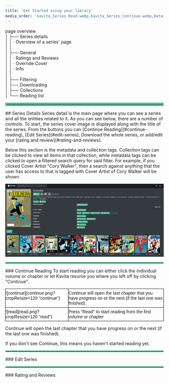 ```yaml
---
title: 'Get Started using your library'
media_order: 'kavita_Series_Read.webp,kavita_Series_Continue.webp,Detail Page.webp,continue.png'
---
```


page overview<br/>
│    ├── Series details<br/>
│    │    · Overview of a series' page<br/>
│    │<br/>
│    ├── General<br/>
│    │    · Ratings and Reviews<br/>
│    │    · Override Cover<br/>
│    │    · Info<br/>
│    │   <br/>
│    ├── Filtering<br/>
│    ├── Downloading<br/>
│    ├── Collections<br/>
│    └── Reading list<br/>


<hr style="border:5px solid #4ac694"> </hr>
## Series Details
Series detail is the main page where you can see a series and all the entities related to it. As you can see below, there are a number of controls. To start, the series cover image is displayed along with the title of the series. From the buttons you can [Continue Reading](#continue-reading), [Edit Series](#edit-series), Download the whole series, or add/edit your [rating and review](#rating-and-reviews).

Below this section is the metadata and collection tags. Collection tags can be clicked to view all items in that collection, while metadata tags can be clicked to open a filtered search query for said filter. For example, if you clicked Cover Artist "Cory Walker", then a search against anything that the user has access to that is tagged with Cover Artist of Cory Walker will be shown.

![Detail%20Page](Detail%20Page.webp?cropResize=900,600 "Detail%20Page")

<hr style="border:2px solid #4ac694"> </hr>
### Continue Reading
To start reading you can either click the individual volume or chapter or let Kavita resume you where you left off by clicking "Continue".
<table style="border-collapse:collapse;border-spacing:0" class="tg"><tbody><tr><td style="border-color:#000000;border-style:solid;border-width:1px;font-family:Arial, sans-serif;font-size:14px;overflow:hidden;padding:5px 0px;text-align:left;vertical-align:top;word-break:normal"> ![continue](continue.png?cropResize=120 "continue")</td><td style="border-color:#000000;border-style:solid;border-width:1px;font-family:Arial, sans-serif;font-size:14px;overflow:hidden;padding:5px 0px;text-align:left;vertical-align:top;word-break:normal">Continue will open the last chapter that you have progress on or the next (if the last one was finished).</td></tr><tr><td style="border-color:#000000;border-style:solid;border-width:1px;font-family:Arial, sans-serif;font-size:14px;overflow:hidden;padding:5px 0px;text-align:left;vertical-align:top;word-break:normal"> ![read](read.png?cropResize=120 "read")</td><td style="border-color:#000000;border-style:solid;border-width:1px;font-family:Arial, sans-serif;font-size:14px;overflow:hidden;padding:5px 0px;text-align:left;vertical-align:top;word-break:normal">Press "Read" to start reading from the first volume or chapter</td></tr></tbody></table>
 
Continue will open the last chapter that you have progress on or the next (if the last one was finished). 

If you don't see Continue, this means you haven't started reading yet. 

<hr style="border:2px solid #4ac694"> </hr>
### Edit Series

<hr style="border:2px solid #4ac694"> </hr>
### Rating and Reviews
